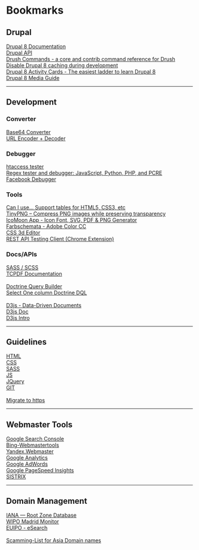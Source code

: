 # Bookmarks

## Drupal
[Drupal 8 Documentation](https://www.drupal.org/docs/8)<br>
[Drupal API](https://api.drupal.org/api/drupal)<br>
[Drush Commands - a core and contrib command reference for Drush](http://www.drushcommands.com/)<br>
[Disable Drupal 8 caching during development](https://www.drupal.org/node/2598914)<br>
[Drupal 8 Activity Cards - The easiest ladder to learn Drupal 8](http://www.d8cards.com/)<br>
[Drupal 8 Media Guide](https://www.gitbook.com/book/drupal-media/drupal8-guide/details)

***
## Development
### Converter
[Base64 Converter](http://base64converter.com/)<br>
[URL Encoder + Decoder](https://url-encoder.de/)

### Debugger
[htaccess tester](http://htaccess.madewithlove.be/)<br>
[Regex tester and debugger: JavaScript, Python, PHP, and PCRE](https://regex101.com/)<br>
[Facebook Debugger](https://developers.facebook.com/tools/debug/)

### Tools
[Can I use... Support tables for HTML5, CSS3, etc](http://caniuse.com/)<br>
[TinyPNG – Compress PNG images while preserving transparency](https://tinypng.com/)<br>
[IcoMoon App - Icon Font, SVG, PDF & PNG Generator](https://icomoon.io/app/#/select)<br>
[Farbschemata - Adobe Color CC](https://color.adobe.com/de/create/color-wheel/)<br>
[CSS 3d Editor](http://tridiv.com/app/)<br>
[REST API Testing Client (Chrome Extension)](https://restlet.com/modules/client/)

### Docs/APIs
[SASS / SCSS](http://sass-lang.com/guide)<br>
[TCPDF Documentation](http://www.tcpdf.org/doc/code/classTCPDF.html)<br>
<br>
[Doctrine Query Builder](http://docs.doctrine-project.org/projects/doctrine-orm/en/latest/reference/query-builder.html)<br>
[Select One column Doctrine DQL](http://stackoverflow.com/a/14413127)<br>
<br>
[D3js - Data-Driven Documents](https://d3js.org/)<br>
[D3js Doc](https://github.com/d3/d3/wiki)<br>
[D3js Intro](https://github.com/curran/screencasts/tree/gh-pages/introToD3)

***
## Guidelines
[HTML](https://github.com/bendc/frontend-guidelines)<br>
[CSS](https://github.com/AllThingsSmitty/css-protips)<br>
[SASS](https://github.com/airbnb/css)<br>
[JS](https://github.com/timofurrer/javascript-style-guide)<br>
[JQuery](https://github.com/AllThingsSmitty/jquery-tips-everyone-should-know)<br>
[GIT](https://www.atlassian.com/git/tutorials/comparing-workflows/centralized-workflow/)<br>
<br>
[Migrate to https](https://movingtohttps.com/)

***
## Webmaster Tools
[Google Search Console](https://www.google.com/webmasters/tools)<br>
[Bing-Webmastertools](https://www.bing.com/webmaster/home/mysites)<br>
[Yandex.Webmaster](https://webmaster.yandex.com/sites/)<br>
[Google Analytics](https://analytics.google.com)<br>
[Google AdWords](https://adwords.google.com)<br>
[Google PageSpeed Insights](https://developers.google.com/speed/pagespeed/insights/)<br>
[SISTRIX](https://next.sistrix.de/toolbox/index)

***
## Domain Management
[IANA — Root Zone Database](https://www.iana.org/domains/root/db)<br>
[WIPO Madrid Monitor](http://www.wipo.int/branddb/wo/en/)<br>
[EUIPO - eSearch](https://euipo.europa.eu/eSearch/)<br>
<br>
[Scamming-List for Asia Domain names](scam.europeandomaincentre.com)
